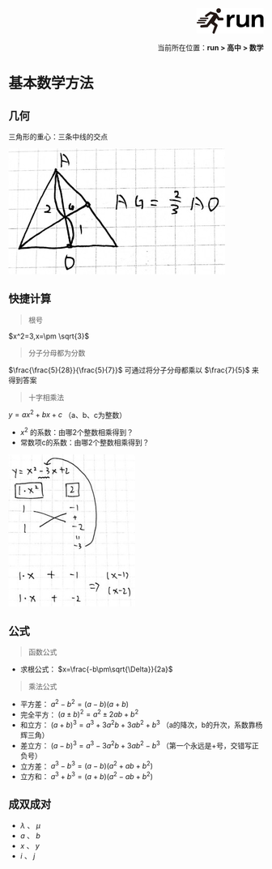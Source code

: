<div align="right"><a href="https://github.com/YuXiang187/run"><img src="./assets/run.png"></a></div>
<p align="right">当前所在位置：<strong>run > 高中 > 数学</strong></p>

# 基本数学方法

## 几何

三角形的重心：三条中线的交点

![i](./assets/14.jpg)

## 快捷计算

> 根号

$x^2=3,x=\pm \sqrt{3}$

> 分子分母都为分数

$\frac{\frac{5}{28}}{\frac{5}{7}}$ 可通过将分子分母都乘以 $\frac{7}{5}$ 来得到答案

> 十字相乘法

$y=ax^2+bx+c$ （a、b、c为整数）

* $x^2$ 的系数：由哪2个整数相乘得到？
* 常数项c的系数：由哪2个整数相乘得到？

![](./assets/1.jpg)

## 公式

> 函数公式

* 求根公式： $x=\frac{-b\pm\sqrt{\Delta}}{2a}$

> 乘法公式

* 平方差： $a^2-b^2=(a-b)(a+b)$
* 完全平方： $(a\pm b)^2=a^2\pm 2ab + b^2$
* 和立方： $(a+b)^3=a^3+3a^2b+3ab^2+b^3$ （a的降次，b的升次，系数靠杨辉三角）
* 差立方： $(a-b)^3=a^3-3a^2b+3ab^2-b^3$ （第一个永远是+号，交错写正负号）
* 立方差： $a^3-b^3=(a-b)(a^2+ab+b^2)$
* 立方和： $a^3+b^3=(a+b)(a^2-ab+b^2)$

## 成双成对

* $\lambda$ 、 $\mu$
* $a$ 、 $b$
* $x$ 、 $y$
* $i$ 、 $j$
